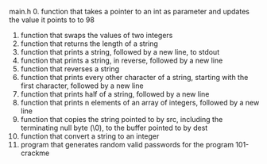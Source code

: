 main.h
0. function that takes a pointer to an int as parameter and updates the value it points to to 98
1. function that swaps the values of two integers
2. function that returns the length of a string
3. function that prints a string, followed by a new line, to stdout
4. function that prints a string, in reverse, followed by a new line
5. function that reverses a string
6. function that prints every other character of a string, starting with the first character, followed by a new line
7. function that prints half of a string, followed by a new line
8. function that prints n elements of an array of integers, followed by a new line
9. function that copies the string pointed to by src, including the terminating null byte (\0), to the buffer pointed to by dest
10. function that convert a string to an integer
11. program that generates random valid passwords for the program 101-crackme
